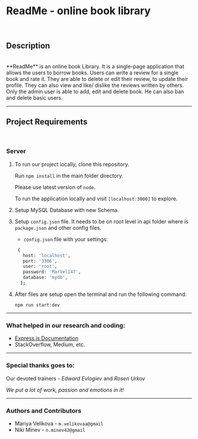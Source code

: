 # **ReadMe** - online book library

<br/>

## Description
<br/>
 **ReadMe** is an online book Library.  It is a single-page application that allows the users to borrow books. Users can write a review for a single book and rate it. They are able to delete or edit their review, to update their profile. They can also view and like/ dislike the reviews written by others. Only the admin user is able to add, edit and delete book. He can also ban and delete basic users.

---

##  Project Requirements

<br/>

### Server

1. To run our project locally, clone this repository.

    Run `npm install` in the main folder directory.

    Please use latest version of `node`.

    To run the application locally and visit `[localhost:3000]` to explore.


2. Setup MySQL Database with new Schema.

3. Setup `config.json` file. It needs to be on root level in api folder where is `package.json` and other config files.

   - `config.json` file with your settings:

   ``` sh
    {
      host: 'localhost',
      port: '3306',
      user: 'root',
      password: 'MarVel147',
      database: 'mydb',
     };
    ```

4. After files are setup open the terminal and run the following command:

    `npm run start:dev`
  
---

### What helped in our research and coding:

- [Express.js Documentation](https://expressjs.com/)
- StackOverflow, Medium, etc.

---

### Special thanks goes to: 

Our devoted trainers - _Edward Evlogiev_ and _Rosen Urkov_

*We put a lot of work, passion and emotions in it!* 

---

### Authors and Contributors

- Mariya Velikova -  `m.velikovaa@gmail`
- Niki Minev  -  `n.minev42@gmail`